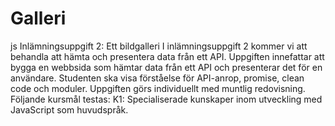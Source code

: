 # Galleri
js
Inlämningsuppgift 2: Ett bildgalleri
I inlämningsuppgift 2 kommer vi att behandla att hämta och presentera data från ett API.
Uppgiften innefattar att bygga en webbsida som hämtar data från ett API och presenterar det för en
användare. Studenten ska visa förståelse för API-anrop, promise, clean code och moduler.
Uppgiften görs individuellt med muntlig redovisning.
Följande kursmål testas:
K1: Specialiserade kunskaper inom utveckling med JavaScript som huvudspråk.
